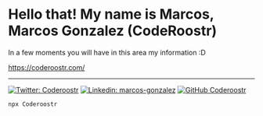 # Hello that! My name is Marcos, Marcos Gonzalez (CodeRoostr)

In a few moments you will have in this area my information :D

https://coderoostr.com/

------


[![Twitter: Coderoostr](https://img.shields.io/twitter/follow/Coderoostr?style=social)](https://twitter.com/Coderoostr)
[![Linkedin: marcos-gonzalez](https://img.shields.io/badge/marcos-gonzalez-blue?style=flat-square&logo=Linkedin&logoColor=white&link=https://www.linkedin.com/in/marcos-gonzalez-5301bb237/)](https://www.linkedin.com/in/marcos-gonzalez-5301bb237/)
[![GitHub Coderoostr](https://img.shields.io/github/followers/Coderoostr?label=follow&style=social)](https://github.com/CodeRoostr)

```bash
npx Coderoostr
```
